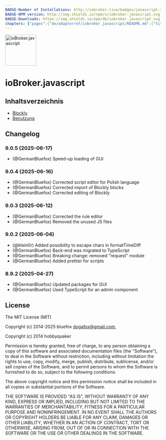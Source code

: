 ```yaml
---
BADGE-Number of Installations: http://iobroker.live/badges/javascript-stable.svg
BADGE-NPM version: http://img.shields.io/npm/v/iobroker.javascript.svg
BADGE-Downloads: https://img.shields.io/npm/dm/iobroker.javascript.svg
chapters: {"pages":{"de/adapterref/iobroker.javascript/README.md":{"title":{"de":"ioBroker.javascript"},"content":"de/adapterref/iobroker.javascript/README.md"},"de/adapterref/iobroker.javascript/blockly.md":{"title":{"de":"Inhalt"},"content":"de/adapterref/iobroker.javascript/blockly.md"},"de/adapterref/iobroker.javascript/usage.md":{"title":{"de":"no title"},"content":"de/adapterref/iobroker.javascript/usage.md"}}}
---
```

<img src="../../admin/javascript.svg" alt="ioBroker.javascript" width="100" />

# ioBroker.javascript

## Inhaltsverzeichnis

- [Blockly](blockly.md)
- [Benutzung](usage.md)

## Changelog
<!--
	### **WORK IN PROGRESS**
-->
### 9.0.5 (2025-06-17)
* (@GermanBluefox) Speed-up loading of GUI

### 9.0.4 (2025-06-16)
* (@GermanBluefox) Corrected script editor for Polish language
* (@GermanBluefox) Corrected import of Blockly blocks
* (@GermanBluefox) Corrected editing of Blockly

### 9.0.3 (2025-06-12)

* (@GermanBluefox) Corrected the rule editor
* (@GermanBluefox) Removed the unused JS files

### 9.0.2 (2025-06-04)

* (@klein0r) Added possibility to escape chars in formatTimeDiff
* (@GermanBluefox) Back-end was migrated to TypeScript
* (@GermanBluefox) Breaking change: removed "request" module
* (@GermanBluefox) Added prettier for scripts

### 8.9.2 (2025-04-27)

* (@GermanBluefox) Updated packages for GUI
* (@GermanBluefox) Used TypeScript for an admin component

## License
The MIT License (MIT)

Copyright (c) 2014-2025 bluefox <dogafox@gmail.com>,

Copyright (c) 2014      hobbyquaker

Permission is hereby granted, free of charge, to any person obtaining a copy
of this software and associated documentation files (the "Software"), to deal
in the Software without restriction, including without limitation the rights
to use, copy, modify, merge, publish, distribute, sublicense, and/or sell
copies of the Software, and to permit persons to whom the Software is
furnished to do so, subject to the following conditions:

The above copyright notice and this permission notice shall be included in
all copies or substantial portions of the Software.

THE SOFTWARE IS PROVIDED "AS IS", WITHOUT WARRANTY OF ANY KIND, EXPRESS OR
IMPLIED, INCLUDING BUT NOT LIMITED TO THE WARRANTIES OF MERCHANTABILITY,
FITNESS FOR A PARTICULAR PURPOSE AND NONINFRINGEMENT. IN NO EVENT SHALL THE
AUTHORS OR COPYRIGHT HOLDERS BE LIABLE FOR ANY CLAIM, DAMAGES OR OTHER
LIABILITY, WHETHER IN AN ACTION OF CONTRACT, TORT OR OTHERWISE, ARISING FROM,
OUT OF OR IN CONNECTION WITH THE SOFTWARE OR THE USE OR OTHER DEALINGS IN
THE SOFTWARE.
